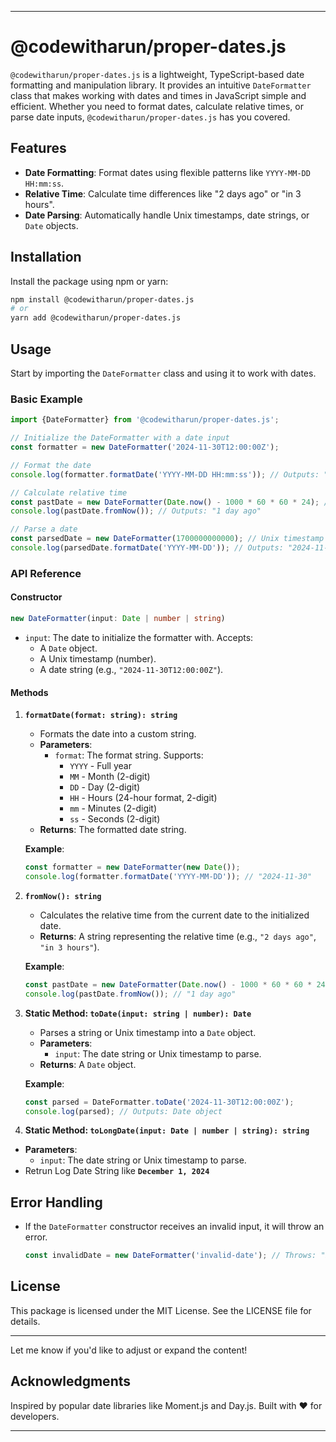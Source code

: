 
---

# @codewitharun/proper-dates.js

`@codewitharun/proper-dates.js` is a lightweight, TypeScript-based date formatting and manipulation library. It provides an intuitive `DateFormatter` class that makes working with dates and times in JavaScript simple and efficient. Whether you need to format dates, calculate relative times, or parse date inputs, `@codewitharun/proper-dates.js` has you covered.

## Features
- **Date Formatting**: Format dates using flexible patterns like `YYYY-MM-DD HH:mm:ss`.
- **Relative Time**: Calculate time differences like "2 days ago" or "in 3 hours".
- **Date Parsing**: Automatically handle Unix timestamps, date strings, or `Date` objects.

## Installation

Install the package using npm or yarn:

```bash
npm install @codewitharun/proper-dates.js
# or
yarn add @codewitharun/proper-dates.js
```

## Usage

Start by importing the `DateFormatter` class and using it to work with dates.

### Basic Example

```javascript
import {DateFormatter} from '@codewitharun/proper-dates.js';

// Initialize the DateFormatter with a date input
const formatter = new DateFormatter('2024-11-30T12:00:00Z');

// Format the date
console.log(formatter.formatDate('YYYY-MM-DD HH:mm:ss')); // Outputs: "2024-11-30 12:00:00"

// Calculate relative time
const pastDate = new DateFormatter(Date.now() - 1000 * 60 * 60 * 24); // 1 day ago
console.log(pastDate.fromNow()); // Outputs: "1 day ago"

// Parse a date
const parsedDate = new DateFormatter(1700000000000); // Unix timestamp
console.log(parsedDate.formatDate('YYYY-MM-DD')); // Outputs: "2024-11-14"
```

### API Reference

#### **Constructor**

```typescript
new DateFormatter(input: Date | number | string)
```

- `input`: The date to initialize the formatter with. Accepts:
  - A `Date` object.
  - A Unix timestamp (number).
  - A date string (e.g., `"2024-11-30T12:00:00Z"`).

#### **Methods**

1. **`formatDate(format: string): string`**
   - Formats the date into a custom string.
   - **Parameters**:
     - `format`: The format string. Supports:
       - `YYYY` - Full year
       - `MM` - Month (2-digit)
       - `DD` - Day (2-digit)
       - `HH` - Hours (24-hour format, 2-digit)
       - `mm` - Minutes (2-digit)
       - `ss` - Seconds (2-digit)
   - **Returns**: The formatted date string.

   **Example**:
   ```javascript
   const formatter = new DateFormatter(new Date());
   console.log(formatter.formatDate('YYYY-MM-DD')); // "2024-11-30"
   ```

2. **`fromNow(): string`**
   - Calculates the relative time from the current date to the initialized date.
   - **Returns**: A string representing the relative time (e.g., `"2 days ago"`, `"in 3 hours"`).

   **Example**:
   ```javascript
   const pastDate = new DateFormatter(Date.now() - 1000 * 60 * 60 * 24);
   console.log(pastDate.fromNow()); // "1 day ago"
   ```

3. **Static Method: `toDate(input: string | number): Date`**
   - Parses a string or Unix timestamp into a `Date` object.
   - **Parameters**:
     - `input`: The date string or Unix timestamp to parse.
   - **Returns**: A `Date` object.

   **Example**:
   ```javascript
   const parsed = DateFormatter.toDate('2024-11-30T12:00:00Z');
   console.log(parsed); // Outputs: Date object
   ```

  4. **Static Method: `toLongDate(input: Date | number | string): string`**
  - **Parameters**:
     - `input`: The date string or Unix timestamp to parse.
  - Retrun Log Date String like **`December 1, 2024`**


## Error Handling

- If the `DateFormatter` constructor receives an invalid input, it will throw an error.
  ```javascript
  const invalidDate = new DateFormatter('invalid-date'); // Throws: "Invalid date input"
  ```

## License

This package is licensed under the MIT License. See the LICENSE file for details.

---

Let me know if you'd like to adjust or expand the content!

## **Acknowledgments**
Inspired by popular date libraries like Moment.js and Day.js. Built with ❤️ for developers.

---